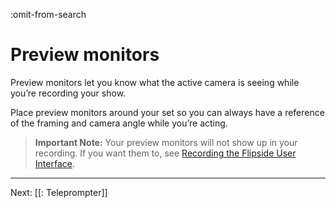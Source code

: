 :omit-from-search

# Preview monitors

Preview monitors let you know what the active camera is seeing while you’re recording your show.

Place preview monitors around your set so you can always have a reference of the framing and camera angle while you’re acting.

> **Important Note:** Your preview monitors will not show up in your recording. If you want them to, see [Recording the Flipside User Interface](/docs/2021.1/tips-and-tricks#recording-the-flipside-user-interface).

---

Next: [[: Teleprompter]]
